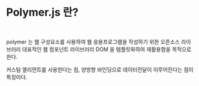 # Polymer.js 란?
<br>

polymer 는 웹 구성요소를 사용하여 웹 응용프로그램을 작성하기 위한 오픈소스 라이브러리
대표적인 웹 컴포넌트 라이브러리
DOM 을 템플릿화하여 재활용함을 목적으로 한다.

커스텀 앨리먼트를 사용한다는 점,
양방향 바인딩으로 데이터전달이 이루어진다는 점이 특징이다.
